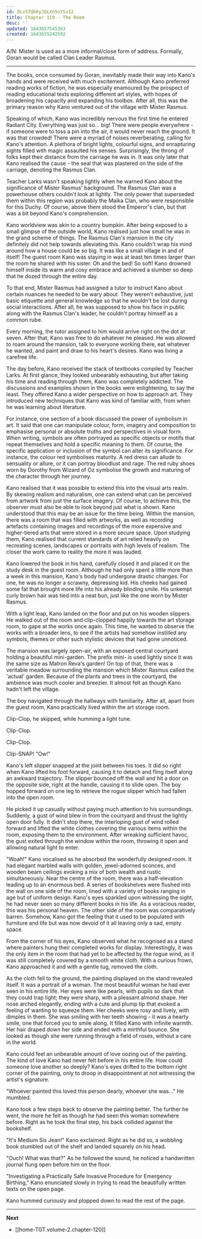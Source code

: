 ```yaml
---
id: DLv5TQ6RyJOLXn5nYSv12
title: Chapter 119 - The Room
desc: ''
updated: 1643657545363
created: 1643655242592
---
```


A/N: Mister is used as a more informal/close form of address. Formally, Goran would be called Clan Leader Rasmus.

____

The books, once consumed by Goran, inevitably made their way into Kano's hands and were received with much excitement. Although Kano preferred reading works of fiction, he was especially enamoured by the prospect of reading educational texts exploring different art styles, with hopes of broadening his capacity and expanding his toolbox. After all, this was the primary reason why Kano ventured out of the village with Mister Rasmus.

Speaking of which, Kano was incredibly nervous the first time he entered Radiant City. Everything was just so... big! There were people everywhere - if someone were to toss a pin into the air, it would never reach the ground. It was that crowded! There were a myriad of noises reverberating, calling for Kano's attention. A plethora of bright lights, colourful signs, and enrapturing sights filled with magic assaulted his senses. Surprisingly, the throng of folks kept their distance from the carriage he was in. It was only later that Kano realised the cause - the seal that was plastered on the side of the carriage, denoting the Rasmus Clan.

Teacher Larks wasn't speaking lightly when he warned Kano about the significance of Mister Rasmus' background. The Rasmus Clan was a powerhouse others couldn't look at lightly. The only power that superseded them within this region was probably the Maika Clan, who were responsible for this Duchy. Of course, above them stood the Emperor's clan, but that was a bit beyond Kano's comprehension.

Kano worldview was akin to a country bumpkin. After being exposed to a small glimpse of the outside world, Kano realised just how small he was in the grand scheme of things. The Rasmus Clan's mansion in the city definitely did not help towards alleviating this. Kano couldn't wrap his mind around how a house could be so big. It was like a small village in and of itself! The guest room Kano was staying in was at least ten times larger than the room he shared with his sister. Oh and the bed! So soft! Kano drowned himself inside its warm and cosy embrace and achieved a slumber so deep that he dozed through the entire day. 

To that end, Mister Rasmus had assigned a tutor to instruct Kano about certain nuances he needed to be wary about. They weren't exhaustive, just basic etiquette and general knowledge so that he wouldn't be lost during social interactions. After all, he was supposed to show his face in public along with the Rasmus Clan's leader, he couldn't portray himself as a common rube.

Every morning, the tutor assigned to him would arrive right on the dot at seven. After that, Kano was free to do whatever he pleased. He was allowed to roam around the mansion, talk to everyone working there, eat whatever he wanted, and paint and draw to his heart's desires. Kano was living a carefree life.

The day before, Kano received the stack of textbooks compiled by Teacher Larks. At first glance, they looked unbearably exhausting, but after taking his time and reading through them, Kano was completely addicted. The discussions and examples shown in the books were enlightening, to say the least. They offered Kano a wider perspective on how to approach art. They introduced new techniques that Kano was kind of familiar with, from when he was learning about literature.

For instance, one section of a book discussed the power of symbolism in art. It said that one can manipulate colour, form, imagery and composition to emphasise personal or absolute truths and perspectives in visual form. When writing, symbols are often portrayed as specific objects or motifs that repeat themselves and hold a specific meaning to them. Of course, the specific application or inclusion of the symbol can alter its significance. For instance, the colour red symbolises maturity. A red dress can allude to sensuality or allure, or it can portray bloodlust and rage. The red ruby shoes worn by Dorothy from Wizard of Oz symbolise the growth and maturing of the character through her journey.

Kano realised that it was possible to extend this into the visual arts realm. By skewing realism and naturalism, one can extend what can be perceived from artwork from just the surface imagery. Of course, to achieve this, the observer must also be able to look beyond just what is shown. Kano understood that this may be an issue for the time being. Within the mansion, there was a room that was filled with artworks, as well as recording artefacts containing images and recordings of the more expensive and higher-tiered arts that were stored in a more secure space. Upon studying them, Kano realised that current standards of art relied heavily on recreating scenes, landscapes or portraits with high levels of realism. The closer the work came to reality the more it was lauded.

Kano lowered the book in his hand, carefully closed it and placed it on the study desk in the guest room. Although he had only spent a little more than a week in this mansion, Kano's body had undergone drastic changes. For one, he was no longer a scrawny, depressing kid. His cheeks had gained some fat that brought more life into his already blinding smile. His unkempt curly brown hair was tied into a neat bun, just like the one worn by Mister Rasmus.

With a light leap, Kano landed on the floor and put on his wooden slippers. He walked out of the room and clip-clopped happily towards the art storage room, to gape at the works once again. This time, he wanted to observe the works with a broader lens, to see if the artists had somehow instilled any symbols, themes or other such stylistic devices that had gone unnoticed.

The mansion was largely open-air, with an exposed central courtyard holding a beautiful mini-garden. The prefix mini- is used lightly since it was the same size as Matron Reva's garden! On top of that, there was a veritable meadow surrounding the mansion which Mister Rasmus called the 'actual' garden. Because of the plants and trees in the courtyard, the ambience was much cooler and breezier. It almost felt as though Kano hadn't left the village.

The boy navigated through the hallways with familiarity. After all, apart from the guest room, Kano practically lived within the art storage room. 

Clip-Clop, he skipped, while humming a light tune.

Clip-Clop.

Clip-Clop.

Clip-SNAP! "Ow!"

Kano's left slipper snapped at the joint between his toes. It did so right when Kano lifted his foot forward, causing it to detach and fling itself along an awkward trajectory. The slipper bounced off the wall and hit a door on the opposite side, right at the handle, causing it to slide open. The boy hopped forward on one leg to retrieve the rogue slipper which had fallen into the open room.

He picked it up casually without paying much attention to his surroundings. Suddenly, a gust of wind blew in from the courtyard and thrust the lightly open door fully. It didn't stop there, the interloping gust of wind rolled forward and lifted the white clothes covering the various items within the room, exposing them to the environment. After wreaking sufficient havoc, the gust exited through the window within the room, throwing it open and allowing natural light to enter.

"Woah!" Kano vocalised as he absorbed the wonderfully designed room. It had elegant marbled walls with golden, jewel-adorned sconces, and wooden beam ceilings evoking a mix of both wealth and rustic simultaneously. Near the centre of the room, there was a half-elevation leading up to an enormous bed. A series of bookshelves were flushed into the wall on one side of the room, lined with a variety of books ranging in age but of uniform design. Kano's eyes sparkled upon witnessing the sight, he had never seen so many different books in his life. As a voracious reader, this was his personal heaven. The other side of the room was comparatively barren. Somehow, Kano got the feeling that it used to be populated with furniture and life but was now devoid of it all leaving only a sad, empty space.

From the corner of his eyes, Kano observed what he recognised as a stand where painters hung their completed works for display. Interestingly, it was the only item in the room that had yet to be affected by the rogue wind, as it was still completely covered by a smooth white cloth. With a curious frown, Kano approached it and with a gentle tug, removed the cloth.

As the cloth fell to the ground, the painting displayed on the stand revealed itself. It was a portrait of a woman. The most beautiful woman he had ever seen in his entire life. Her eyes were like pearls, with pupils so dark that they could trap light; they were sharp, with a pleasant almond shape. Her nose arched elegantly, ending with a cute and plump tip that evoked a feeling of wanting to squeeze them. Her cheeks were rosy and lively, with dimples in them. She was smiling with her teeth showing - it was a hearty smile, one that forced you to smile along. It filled Kano with infinite warmth. Her hair draped down her side and ended with a mirthful bounce. She looked as though she were running through a field of roses, without a care in the world.

Kano could feel an unbearable amount of love oozing out of the painting. The kind of love Kano had never felt before in his entire life. How could someone love another so deeply? Kano's eyes drifted to the bottom right corner of the painting, only to droop in disappointment at not witnessing the artist's signature.

"Whoever painted this loved this person dearly, whoever she was..." He mumbled.

Kano took a few steps back to observe the painting better. The further he went, the more he felt as though he had seen this woman somewhere before. Right as he took the final step, his back collided against the bookshelf.

"It's Medium Sis Jean!" Kano exclaimed. Right as he did so, a wobbling book stumbled out of the shelf and landed squarely on his head.

"Ouch! What was that?" As he followed the sound, he noticed a handwritten journal flung open before him on the floor.

"Investigating a Practically Safe Invasive Procedure for Emergency Birthing," Kano enunciated slowly in trying to read the beautifully written texts on the open page.

Kano hummed curiously and plopped down to read the rest of the page.

____

**Next**
* [[home-TGT.volume-2.chapter-120]]